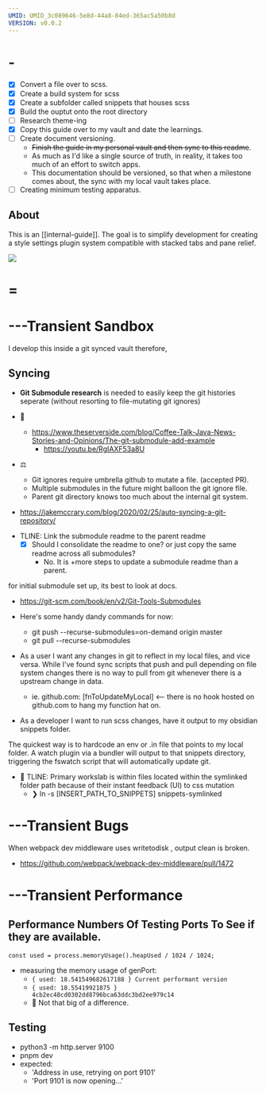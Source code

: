 ```yaml
---
UMID: UMID_3c089646-5e8d-44a8-84ed-365ac5a50b8d
VERSION: v0.0.2
---
```


# -

- [x] Convert a file over to scss.
- [x] Create a build system for scss
- [x] Create a subfolder called snippets that houses scss
- [x] Build the ouptut onto the root directory
- [ ] Research theme-ing
- [x] Copy this guide over to my vault and date the learnings.
- [ ] Create document versioning.
  - ~~Finish the guide in my personal vault and then sync to this readme~~.
  - As much as I'd like a single source of truth, in reality, it takes too much of an effort to switch apps.
  - This documentation should be versioned, so that when a milestone comes about, the sync with my local vault takes place.
- [ ] Creating minimum testing apparatus.

## About

This is an [[internal-guide]]. The goal is to simplify development for creating a style settings plugin system compatible with stacked tabs and pane relief.

![](/docs/assets/screenshot.png)

# =

# ---Transient Sandbox

I develop this inside a git synced vault therefore,

## Syncing

- **Git Submodule research** is needed to easily keep the git histories seperate (without resorting to file-mutating git ignores)

- 📝
  - https://www.theserverside.com/blog/Coffee-Talk-Java-News-Stories-and-Opinions/The-git-submodule-add-example
    - https://youtu.be/RgIAXF53a8U
- ⚖️
  - Git ignores require umbrella github to mutate a file. (accepted PR).
  - Multiple submodules in the future might balloon the git ignore file.
  - Parent git directory knows too much about the internal git system.

* https://jakemccrary.com/blog/2020/02/25/auto-syncing-a-git-repository/

- TLINE: Link the submodule readme to the parent readme
  - [x] Should I consolidate the readme to one? or just copy the same readme across all submodules?
    - No. It is +more steps to update a submodule readme than a parent.

for initial submodule set up, its best to look at docs.

- https://git-scm.com/book/en/v2/Git-Tools-Submodules

- Here's some handy dandy commands for now:
  - git push --recurse-submodules=on-demand origin master
  - git pull --recurse-submodules

* As a user I want any changes in git to reflect in my local files, and vice versa. While I\'ve found sync scripts that push and pull depending on file system changes there is no way to pull from git whenever there is a upstream change in data.

  - ie. github.com: [fnToUpdateMyLocal] <-- there is no hook hosted on github.com to hang my function hat on.

* As a developer I want to run scss changes, have it output to my obsidian snippets folder.

The quickest way is to hardcode an env or .in file that points to my local folder. A watch plugin via a bundler will output to that snippets directory, triggering the fswatch script that will automatically update git.

- 🤔 TLINE: Primary workslab is within files located within the symlinked folder path because of their instant feedback (UI) to css mutation
  - ❯ ln -s [INSERT_PATH_TO_SNIPPETS] snippets-symlinked

# ---Transient Bugs

When webpack dev middleware uses writetodisk , output clean is broken.

- https://github.com/webpack/webpack-dev-middleware/pull/1472

# ---Transient Performance

## Performance Numbers Of Testing Ports To See if they are available.

`const used = process.memoryUsage().heapUsed / 1024 / 1024;`

- measuring the memory usage of genPort:
  - `{ used: 18.541549682617188 } Current performant version`
  - `{ used: 18.55419921875 } 4cb2ec48cd0302dd8796bca63ddc3bd2ee979c14`
  * 🤔 Not that big of a difference.

## Testing

- python3 -m http.server 9100
- pnpm dev
- expected:
  - 'Address in use, retrying on port 9101'
  - 'Port 9101 is now opening...'
